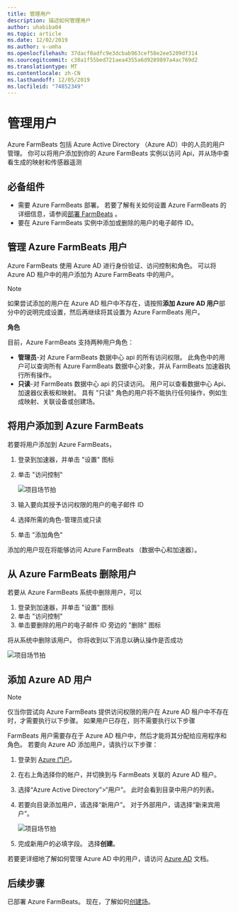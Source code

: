 ```yaml
---
title: 管理用户
description: 描述如何管理用户
author: uhabiba04
ms.topic: article
ms.date: 12/02/2019
ms.author: v-umha
ms.openlocfilehash: 37dacf0adfc9e3dcbab963cef50e2ee5209df314
ms.sourcegitcommit: c38a1f55bed721aea4355a6d9289897a4ac769d2
ms.translationtype: MT
ms.contentlocale: zh-CN
ms.lasthandoff: 12/05/2019
ms.locfileid: "74852349"
---
```

# <a name="manage-users"></a>管理用户

Azure FarmBeats 包括 Azure Active Directory （Azure AD）中的人员的用户管理。 你可以将用户添加到你的 Azure FarmBeats 实例以访问 Api，并从场中查看生成的映射和传感器遥测

## <a name="prerequisites"></a>必备组件

- 需要 Azure FarmBeats 部署。 若要了解有关如何设置 Azure FarmBeats 的详细信息，请参阅[部署 FarmBeats](prepare-for-deployment.md) 。
- 要在 Azure FarmBeats 实例中添加或删除的用户的电子邮件 ID。

## <a name="manage-azure-farmbeats-users"></a>管理 Azure FarmBeats 用户

Azure FarmBeats 使用 Azure AD 进行身份验证、访问控制和角色。 可以将 Azure AD 租户中的用户添加为 Azure FarmBeats 中的用户。

> [!NOTE]
> 如果尝试添加的用户在 Azure AD 租户中不存在，请按照**添加 Azure AD 用户**部分中的说明完成设置，然后再继续将其设置为 Azure FarmBeats 用户。

**角色**

目前，Azure FarmBeats 支持两种用户角色：

 - **管理员**-对 Azure FarmBeats 数据中心 api 的所有访问权限。 此角色中的用户可以查询所有 Azure FarmBeats 数据中心对象，并从 FarmBeats 加速器执行所有操作。
 - **只读**-对 FarmBeats 数据中心 api 的只读访问。 用户可以查看数据中心 Api、加速器仪表板和映射。 具有 "只读" 角色的用户将不能执行任何操作，例如生成映射、关联设备或创建场。


## <a name="add-user-to-azure-farmbeats"></a>将用户添加到 Azure FarmBeats

若要将用户添加到 Azure FarmBeats， 
1.  登录到加速器，并单击 "设置" 图标
2.  单击 "访问控制"

    ![项目场节拍](./media/create-farms/settings-users-1.png)

3.  输入要向其授予访问权限的用户的电子邮件 ID
4.  选择所需的角色-管理员或只读
5.  单击 "添加角色"

添加的用户现在将能够访问 Azure FarmBeats （数据中心和加速器）。

## <a name="delete-user-from-azure-farmbeats"></a>从 Azure FarmBeats 删除用户

若要从 Azure FarmBeats 系统中删除用户，可以
1.  登录到加速器，并单击 "设置" 图标
2.  单击 "访问控制"
3.  单击要删除的用户的电子邮件 ID 旁边的 "删除" 图标

将从系统中删除该用户。 你将收到以下消息以确认操作是否成功


![项目场节拍](./media/create-farms/manage-users-2.png)


## <a name="add-azure-ad-users"></a>添加 Azure AD 用户

> [!NOTE]
> 仅当你尝试向 Azure FarmBeats 提供访问权限的用户在 Azure AD 租户中不存在时，才需要执行以下步骤。 如果用户已存在，则不需要执行以下步骤

FarmBeats 用户需要存在于 Azure AD 租户中，然后才能将其分配给应用程序和角色。 若要向 Azure AD 添加用户，请执行以下步骤：
1.  登录到 [Azure 门户](https://portal.azure.com/)。
2.  在右上角选择你的帐户，并切换到与 FarmBeats 关联的 Azure AD 租户。
3.  选择“Azure Active Directory”>“用户”。 此时会看到目录中用户的列表。
4.  若要向目录添加用户，请选择“新用户”。 对于外部用户，请选择“新来宾用户”。

    ![项目场节拍](./media/create-farms/manage-users-3.png)

5.  完成新用户的必填字段。 选择**创建**。

若要更详细地了解如何管理 Azure AD 中的用户，请访问 [Azure AD](https://docs.microsoft.com/azure/active-directory/fundamentals/add-users-azure-active-directory/) 文档。

## <a name="next-steps"></a>后续步骤

已部署 Azure FarmBeats。 现在，了解如何[创建场](manage-farms.md#create-farms)。

